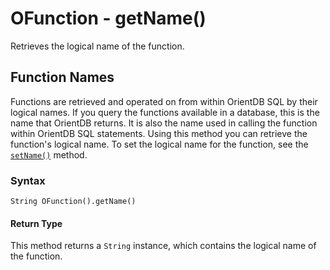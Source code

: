 
# OFunction - getName()

Retrieves the logical name of the function.

## Function Names

Functions are retrieved and operated on from within OrientDB SQL by their logical names.  If you query the functions available in a database, this is the name that OrientDB returns.  It is also the name used in calling the function within OrientDB SQL statements.  Using this method you can retrieve the function's logical name.  To set the logical name for the function, see the [`setName()`](setName.md) method.

### Syntax

```
String OFunction().getName()
```

#### Return Type

This method returns a `String` instance, which contains the logical name of the function.


